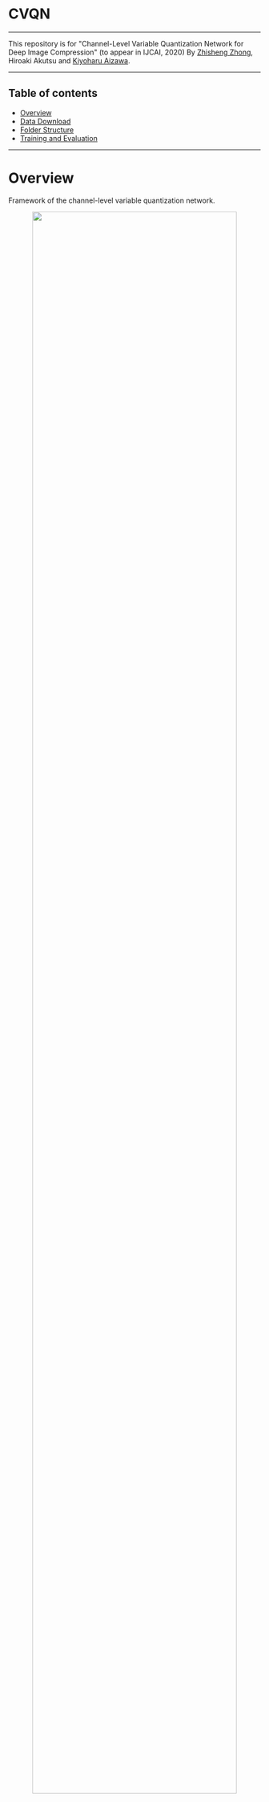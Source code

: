 # CVQN
***********************************************************************************************************
This repository is for "Channel-Level Variable Quantization Network for Deep Image Compression"
(to appear in IJCAI, 2020)
By [Zhisheng Zhong](https://zzs1994.github.io), Hiroaki Akutsu and [Kiyoharu Aizawa](https://www.hal.t.u-tokyo.ac.jp/~aizawa/).


***********************************************************************************************************
## Table of contents
- [Overview](#overview)
- [Data Download](#data-download)
- [Folder Structure](#folder-structure)
- [Training and Evaluation](#training-and-evaluation)
***********************************************************************************************************

# Overview
Framework of the channel-level variable quantization network.
<div align=center><img src="https://github.com/zzs1994/CVQN/blob/master/page_image/overview_CVQN.jpg" width="90%" height="90%"></div align=center>

# Dependencies
- Python (3.7.5)
- PyTorch (1.2.0)
- torchvision (0.4.0)
- PyYaml (5.2)
- tensorboard (2.0.1)



# Data Download
These training datasets can be downloaded from the above links.

- [DIV2K](https://data.vision.ee.ethz.ch/cvl/DIV2K)
- [Flickr2K](http://cv.snu.ac.kr/research/EDSR/Flickr2K.tar)
- [CLIC2019](https://www.compression.cc/challenge)

# Folder Structure
Your CVQN folder may be similar to this:

```
--logs (log folder)
--ckps (checkpoint folder)
--tbs (tensorboard log folder)
--yaml (yaml folder)
--pytorch_msssim
--config
--*.py
```

# Training and Evaluation
Please modify the training & evaluation dataset path in `yaml/XXX.yaml`. 
You can also modify other parameters to change the model and training strategy in the same file. 
An example to train a model:

```bash
python main_train_eval.py --config yaml/XXX.yaml
```

### Citation
If you find this code useful, please cite our paper:

```
@inproceedings{Zhong2020CVQN,
  title     = {Channel-Level Variable Quantization Network for Deep Image Compression},
  author    = {Zhong, Zhisheng and Akutsu, Hiroaki and Aizawa, Kiyoharu},
  booktitle = {Proceedings of the International Joint Conference on Artificial Intelligence, (IJCAI)},
  pages     = {467--473},
  year      = {2020}
}
```